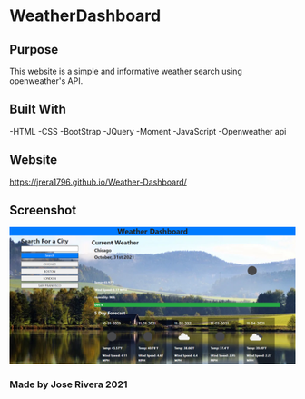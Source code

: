 # WeatherDashboard


## Purpose
This website is a simple and informative weather search using openweather's API.

## Built With
-HTML
-CSS
-BootStrap
-JQuery
-Moment
-JavaScript
-Openweather api

## Website
https://jrera1796.github.io/Weather-Dashboard/

## Screenshot
![Weather Dashboard](assets/images/weatherdash.png/?raw=true "Weather Dashboard")


### Made by Jose Rivera 2021
